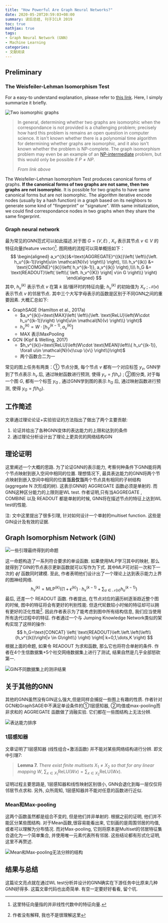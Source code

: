 ```yaml
---
title: "How Powerful Are Graph Neural Networks?"
date: 2020-05-20T20:59:03+08:00
summary: 读后总结, 刊于ICLR 2019
toc: true
mathjax: true
tags:
- Graph Neural Network (GNN)
- Machine Learning
categories:
- 文献阅读
---
```


## Preliminary

### The Weisfeiler-Lehman Isomorphism Test

For a easy-to understand explanation, please refer to [this link](https://davidbieber.com/post/2019-05-10-weisfeiler-lehman-isomorphism-test/). Here, I simply summarize it briefly.

![Two isomorphic graphs](https://minys-blog.oss-cn-beijing.aliyuncs.com/2020-05-21-112619.png "Graph 1 and Graph 2 are isomorphic. The correspondance between nodes is illustrated by the node colors and numbers.")

> In general, determining whether two graphs are isomorphic when the correspondance is not provided is a challenging problem; precisely how hard this problem is remains an open question in computer science. It isn't known whether there is a polynomial time algorithm for determining whether graphs are isomorphic, and it also isn't known whether the problem is NP-complete. The graph isomorphism problem may even be an example of an [NP-intermediate](https://en.wikipedia.org/wiki/NP-intermediate) problem, but this would only be possible if $P\ne NP$.
>
> *From link above*


The Weisfeiler-Lehman Isomorphism Test produces canonical forms of graphs. **If the canonical forms of two graphs are not same, then two graphs are not isomorphic**. It is possible for two graphs to have same canonical forms but are not isomorphic. The algorithm iterative encode nodes (usually by a hash function) in a graph based on its neighbors to generate some kind of "fingerprint" or "signature". With same initialization, we could find correspondance nodes in two graphs when they share the same fingerprint.

### Graph neural network

最为常见的GNN范式可以如此描述.对于图 $G=(V,E)$ , $X_v$ 表示其节点 $v\in V$ 的特征向量(feature vector)[^1]. 图网络的流程可以简单概括如下：
$$
\begin{aligned}
a_v^{(k)}&=\text{AGGREGATE}^{(k)}\left( \left\\{\left. h_u^{(k-1)}\right|u\in \mathcal{N}(v) \right\\} \right), \\\\
h_v^{(k)} &= \text{COMGINE}^{(k)}\left( h_v^{(k-1)}, a_v^{(k)} \right),\\\\
h_G &= \text{READOUT}\left( \left\\{ \left. h_v^{(K)} \right| v\in G \right\\} \right)
\end{aligned}
$$
其中, $h_v^{(k)}$ 表示节点 $v$ 在第 $k$ 层/循环时的特征向量; $h_v^{(k)}$ 的初始值为 $X_v$ ; $\mathcal{N}(v)$ 表示节点 $v$ 的邻居节点. 其中三个大写字母表示的函数是区别于不同GNN之间的重要因素. 大概汇总如下:

- GraphSAGE (Hamilton et al., 2017a)
  - $a_v^{(k)}=\text{MAX}\left( \left\\{\left. \text{ReLU}\left(W\cdot h_u^{(k-1)}\right)  \right|u\in \mathcal{N}(v) \right\\} \right)$
  - $h_v^{(k)} = W\cdot \left[ h_V^{(k-1)}, a_v^{(k)} \right]$
  - $\text{MAX}$ 表示MaxPooling
- GCN (Kipf & Welling, 2017)
  - $h_v^{(k)}=\text{ReLU}\left(W\cdot \text{MEAN}\left\\{ h_u^{(k-1)}, \forall u\in \mathcal{N}(v)\cup \{v\}  \right\\}\right)$
  - 两个函数合二为一

常见的图上任务有两类：① 节点分类, 每个节点 $v$ 都有一个对应标签 $y_v$, GNN学到了节点表示 $h_v$ 后, 通过映射函数进行预测, 使得 $y_v=f(h_v)$ ; ②图分类, 对于每一个图 $G$, 都有一个标签 $y_G$ , 通过GNN学到图的表示 $h_G$ 后, 通过映射函数进行预测, 使得 $y_G=f(h_G)$. 

## 工作简述

文章通过理论论证+实验验证的方法指出了做出了两个主要贡献: 

1. 论证并给出了各种GNN变体的表达能力的上限和达到的条件
2. 通过理论分析设计出了理论上更具优的网络结构GIN

## 理论证明

这里阐述一个大概的思路. 为了论证GNN的表示能力, 考察何种条件下GNN能将两个节点映射到嵌入空间中相同的位置. 理想情况下, 最具表达能力的GNN将两个节点映射到嵌入空间中相同的位置**当且仅当**两个节点具有相同的子树结构 (aggregate N 次形成的树). 这表示GNN的 $\text{AGGREGATE}$ 函数必须是单射的. 而GNN这种区分能力的上限则是WL test. 作者证明,只有当$\text{AGGREGATE}$ , $\text{COMBINE}$ 以及 $\text{READOUT}$ 都是单射的时候, GNN将在描述节点的特征上达到WL test的性能. 

注: 文中这里提出了很多引理, 针对如何设计一个单射的multiset function. 这些是GIN设计及有效的证据.

## Graph Isomorphism Network (GIN)

![一些引理最终得到的命题](https://minys-blog.oss-cn-beijing.aliyuncs.com/2020-05-21-155525.png "由一些引理得到的命题")

这一命题构造了一系列符合要求的单设函数. 如果使用MLP学习其中的映射, 那么就得到了GIN的节点表示更新函数就可以写作为下式. 其中MLP可对前一次和下一次的 $\phi f$ 函数同时建模. 至此, 作者表明他们设计出了一个理论上达到表示能力上界的图神经网络.
$$
h_v^{(k)}=\text{MLP}^{(k)}\left(\left( 1+\epsilon^{(k)} \right)\cdot h_v^{(k-1)}+\sum_{u\in\mathcal{N}(v)}h_u^{(k-1)}\right)
$$
最后, 还差一个 $\text{READOUT}$ 函数. 作者提出, 在节点对应的遍历树逐渐趋近整个图的时候, 图中的特征将会有更好的判别性能. 但迭代轮数较小时候的特征却可以拥有更好的泛化性能[^2]. 因此作者表示为了能考虑到图中所有结构信息, 我们应当使用所有迭代过程中的特征. 作者通过一个与 Jumping Knowledge Network类似的架构实现了这样的操作:
$$
h_G=\text{CONCAT} \left( \text{READOUT}\left.\left.\left(\left\\{h_v^{(k)}\right|v \in G\right\\} \right) \right| k=0,1,\dots,K \right)
$$
根据上面的命题, 如果令 $\text{READOUT}$ 为求和函数, 那么它也将符合单射的条件. 作者在4个生信数据集+5个社交网络数据集上进行了测试, 结果自然是几乎全部怒砍第一.

![GIN不同数据集上的测评结果](https://minys-blog.oss-cn-beijing.aliyuncs.com/2020-05-21-163130.png "GIN不同数据集上的测评结果")

## 关于其他的GNN

其他的GNN虽然没有GIN这么强大,但是同样会捕捉一些图上有趣的性质. 作者针对GCN和GraphSAGE中不满足单设条件的①1层感知器, ②均值或max-pooling而非求和的 $\text{AGGREGATE}$ 函数做了消融实验. 它们都在一些图结构上无法分辨.

![表达能力排序](https://minys-blog.oss-cn-beijing.aliyuncs.com/2020-05-21-164916.png "不同的 $\text{AGGREGATE}$ 函数的表示能力排序. Input表示将要输入的一堆目标节点的邻居; 右边排序说明了SUM捕捉到multiset中所有元素的特征; MEAN捕捉到了节点大致的分布; MAX忽视了multiset, 将其退化为简单地集合 (SET). 不同颜色的节点代表不同的特征值.")

### 1层感知器

文章证明了1层感知器 (线性组合+激活函数) 并不能对某些网络结构进行分辨. 即文中引理7:

> **Lemma 7.** *There exist finite multisets* $X_1 \ne X_2$ *so that for any linear mapping* $W$, $\sum_{x\in X_1} \text{ReLU}(Wx)=\sum_{x\in X_2} \text{ReLU}(Wx)$.

证明过程主要思路是, 1层感知器和线性映射区别很小, GNN会退化到每一层仅仅将邻居节点求和. 另外, 众所周知, 1层感知器并不能对任意的函数进行近似.

### Mean和Max-pooling

这两个函数虽然都是组合不变的, 但是他们并非单射的. 根据之前的证明, 他们并不能区分某些图结构. 对于Mean函数,很容易能看出来, 它刻画的是周围邻居的均值, 或者可以理解为分布情况. 而对Max-pooling, 它则将原本是Multiset的邻居特征集合退化为一个简单集合, 并使用唯一元素代表所有邻居. 这些结论都有形式化证明, 这里不再赘述.

![Mean和Max-pooling无法分辨的结构](https://minys-blog.oss-cn-beijing.aliyuncs.com/2020-05-21-165229.png "使得不同 $\text{AGGREGATE}$ 函数输出相同的图结构. 其中不同颜色代表不同的特征值. 简单计算就可以看出原因.")

## 结果与总结

这篇论文亮点就在通过WL test分析并设计的GNN确实在下游任务中比原来几种GNN好得多. 这篇文章代码也出奇简单. 有空一定要好好看看, 留个坑.



[^1]: 这里特征向量指的并非线性代数中的特征向量.
[^2]: 作者没有解释, 我也不是很理解这里